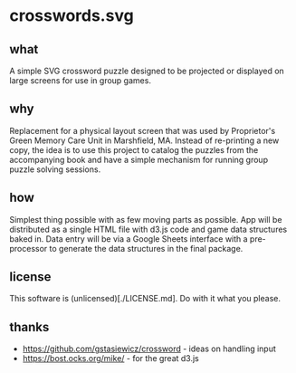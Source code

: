 # crosswords.svg

## what

A simple SVG crossword puzzle designed to be projected or displayed on large screens for use in group games.

## why

Replacement for a physical layout screen that was used by Proprietor's Green Memory Care Unit in Marshfield, MA.  Instead of re-printing a new copy, the idea is to use this project to catalog the puzzles from the accompanying book and have a simple mechanism for running group puzzle solving sessions. 

## how

Simplest thing possible with as few moving parts as possible.  App will be distributed as a single HTML file with d3.js code and game data structures baked in.  Data entry will be via a Google Sheets interface with a pre-processor to generate the data structures in the final package.

## license

This software is (unlicensed)[./LICENSE.md].  Do with it what you please.

## thanks

* https://github.com/gstasiewicz/crossword - ideas on handling input
* https://bost.ocks.org/mike/ - for the great d3.js


